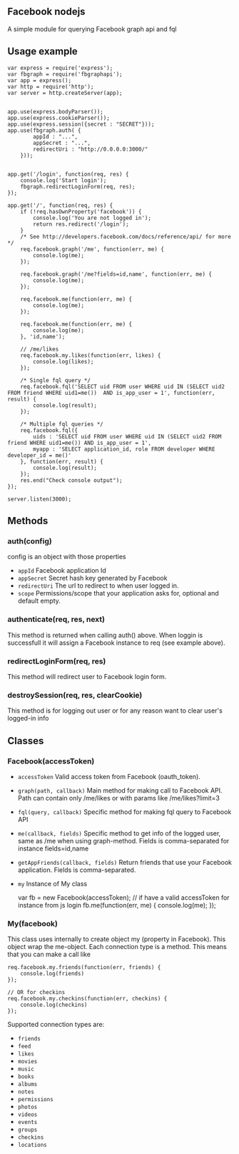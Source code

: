 ## Facebook nodejs
A simple module for querying Facebook graph api and fql

## Usage example

	var express = require('express');
	var fbgraph = require('fbgraphapi');
	var app = express();
	var http = require('http');
	var server = http.createServer(app);
	
		
	app.use(express.bodyParser());
	app.use(express.cookieParser());
	app.use(express.session({secret : "SECRET"}));
	app.use(fbgraph.auth( {
			appId : "...",
			appSecret : "...",
			redirectUri : "http://0.0.0.0:3000/"
		}));
	
	
	app.get('/login', function(req, res) {
		console.log('Start login');
		fbgraph.redirectLoginForm(req, res);	
	});
	
	app.get('/', function(req, res) {
		if (!req.hasOwnProperty('facebook')) {
			console.log('You are not logged in');
			return res.redirect('/login');
		}
		/* See http://developers.facebook.com/docs/reference/api/ for more */
		req.facebook.graph('/me', function(err, me) {
		    console.log(me);
		});
		
		req.facebook.graph('/me?fields=id,name', function(err, me) {
		    console.log(me);
		});
		
		req.facebook.me(function(err, me) {
		    console.log(me);
		});
		
		req.facebook.me(function(err, me) {
		    console.log(me);
		}, 'id,name');
		
		// /me/likes
		req.facebook.my.likes(function(err, likes) {
		    console.log(likes);
		});
		
		/* Single fql query */
		req.facebook.fql('SELECT uid FROM user WHERE uid IN (SELECT uid2 FROM friend WHERE uid1=me())  AND is_app_user = 1', function(err, result) {
		    console.log(result);
		});
		
		/* Multiple fql queries */
		req.facebook.fql({
		    uids : 'SELECT uid FROM user WHERE uid IN (SELECT uid2 FROM friend WHERE uid1=me()) AND is_app_user = 1',
		    myapp : 'SELECT application_id, role FROM developer WHERE developer_id = me()'
		}, function(err, result) {
		    console.log(result);
		});
		res.end("Check console output");
	});
	
	server.listen(3000);

## Methods
### auth(config)
config is an object with those properties
* `appId` Facebook application Id
* `appSecret` Secret hash key generated by Facebook
* `redirectUri` The url to redirect to when user logged in.
* `scope` Permissions/scope that your application asks for, optional and default empty.

### authenticate(req, res, next)
This method is returned when calling auth() above. When loggin is successfull it will assign a Facebook instance to req (see example above).

### redirectLoginForm(req, res)
This method will redirect user to Facebook login form.

### destroySession(req, res, clearCookie)
This method is for logging out user or for any reason want to clear user's logged-in info

## Classes
### Facebook(accessToken)
* `accessToken` Valid access token from Facebook (oauth_token).
* `graph(path, callback)` Main method for making call to Facebook API. Path can contain only /me/likes or with params like /me/likes?limit=3
* `fql(query, callback)` Specific method for making fql query to Facebook API
* `me(callback, fields)` Specific method to get info of the logged user, same as /me when using graph-method. Fields is comma-separated for instance fields=id,name
* `getAppFriends(callback, fields)` Return friends that use your Facebook application. Fields is comma-separated.
* `my` Instance of My class
	
	var fb = new Facebook(accessToken); // if have a valid accessToken for instance from js login
	fb.me(function(err, me) {
		console.log(me);
	});
	

### My(facebook)
This class uses internally to create object my (property in Facebook). This object wrap the me-object. Each connection type is a method. This means that you can make a call like
	
	req.facebook.my.friends(function(err, friends) {
		console.log(friends)
	});
	
	// OR for checkins
	req.facebook.my.checkins(function(err, checkins) {
		console.log(checkins)
	});

Supported connection types are:

* `friends`
* `feed`
* `likes`
* `movies`
* `music`
* `books`
* `albums`
* `notes`
* `permissions`
* `photos`
* `videos`
* `events`
* `groups`
* `checkins`
* `locations`

